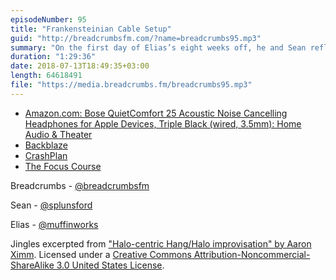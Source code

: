 ```yaml
---
episodeNumber: 95
title: "Frankensteinian Cable Setup"
guid: "http://breadcrumbsfm.com/?name=breadcrumbs95.mp3"
summary: "On the first day of Elias’s eight weeks off, he and Sean reflect on the past six months in relation to their “yearly” themes and look ahead to the next six."
duration: "1:29:36"
date: 2018-07-13T18:49:35+03:00
length: 64618491
file: "https://media.breadcrumbs.fm/breadcrumbs95.mp3"
---
```


- [Amazon.com: Bose QuietComfort 25 Acoustic Noise Cancelling Headphones for Apple Devices, Triple Black (wired, 3.5mm): Home Audio & Theater](http://www.amazon.com/dp/B0117RFP0Y/?tag=breadcrumbsfm-20)
- [Backblaze](https://www.backblaze.com/)
- [CrashPlan](https://www.crashplan.com/)
- [The Focus Course](https://thefocuscourse.com/)

Breadcrumbs - [@breadcrumbsfm](https://twitter.com/breadcrumbsfm)

Sean - [@splunsford](https://twitter.com/splunsford)

Elias - [@muffinworks](https://twitter.com/muffinworks)

Jingles excerpted from ["Halo-centric Hang/Halo improvisation" by Aaron Ximm](http://freemusicarchive.org/music/aaron_ximm/handpans_and_the_hang/). Licensed under a [Creative Commons Attribution-Noncommercial-ShareAlike 3.0 United States License](http://creativecommons.org/licenses/by-nc-sa/3.0/us/).